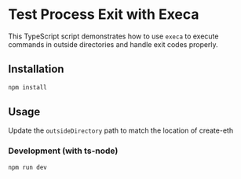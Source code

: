 # Test Process Exit with Execa

This TypeScript script demonstrates how to use `execa` to execute commands in outside directories and handle exit codes properly.



## Installation

```bash
npm install
```

## Usage

Update the `outsideDirectory` path to match the location of create-eth

### Development (with ts-node)
```bash
npm run dev
```
